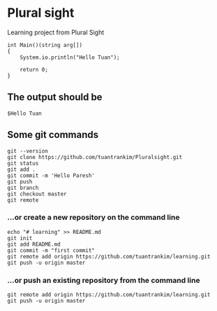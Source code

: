 # Plural sight

Learning project from Plural Sight

	int Main()(string arg[])
	{
		System.io.println("Hello Tuan");

		return 0;
	}

## The output should be
	$Hello Tuan
## Some git commands
	git --version
	git clone https://github.com/tuantrankim/Pluralsight.git
	git status
	git add .
	git commit -m 'Hello Paresh'
	git push
	git branch
	git checkout master
	git remote

### …or create a new repository on the command line
	echo "# learning" >> README.md
	git init
	git add README.md
	git commit -m "first commit"
	git remote add origin https://github.com/tuantrankim/learning.git
	git push -u origin master
### …or push an existing repository from the command line

	git remote add origin https://github.com/tuantrankim/learning.git
	git push -u origin master


